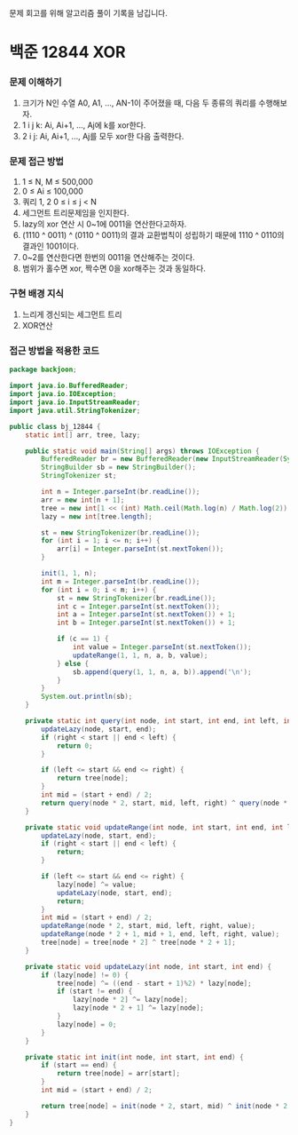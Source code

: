 문제 회고를 위해 알고리즘 풀이 기록을 남깁니다.

# 백준 12844 XOR


### 문제 이해하기
1. 크기가 N인 수열 A0, A1, ..., AN-1이 주어졌을 때, 다음 두 종류의 쿼리를 수행해보자.
2. 1 i j k: Ai, Ai+1, ..., Aj에 k를 xor한다.
3. 2 i j: Ai, Ai+1, ..., Aj를 모두 xor한 다음 출력한다.

### 문제 접근 방법
1. 1 ≤ N, M ≤ 500,000
2. 0 ≤ Ai ≤ 100,000
3. 쿼리 1, 2 0 ≤ i ≤ j < N
4. 세그먼트 트리문제임을 인지한다.
5. lazy의 xor 연산 시 0~1에 0011을 연산한다고하자.
6. (1110 ^ 0011) ^ (0110 ^ 0011)의 결과 교환법칙이 성립하기 때문에 1110 ^ 0110의 결과인 1001이다.
7. 0~2를 연산한다면 한번의 0011을 연산해주는 것이다.
8. 범위가 홀수면 xor, 짝수면 0을 xor해주는 것과 동일하다.

### 구현 배경 지식
1. 느리게 겡신되는 세그먼트 트리
2. XOR연산

### 접근 방법을 적용한 코드
```java
package backjoon;

import java.io.BufferedReader;
import java.io.IOException;
import java.io.InputStreamReader;
import java.util.StringTokenizer;

public class bj_12844 {
    static int[] arr, tree, lazy;

    public static void main(String[] args) throws IOException {
        BufferedReader br = new BufferedReader(new InputStreamReader(System.in));
        StringBuilder sb = new StringBuilder();
        StringTokenizer st;

        int n = Integer.parseInt(br.readLine());
        arr = new int[n + 1];
        tree = new int[1 << (int) Math.ceil(Math.log(n) / Math.log(2)) + 1];
        lazy = new int[tree.length];

        st = new StringTokenizer(br.readLine());
        for (int i = 1; i <= n; i++) {
            arr[i] = Integer.parseInt(st.nextToken());
        }

        init(1, 1, n);
        int m = Integer.parseInt(br.readLine());
        for (int i = 0; i < m; i++) {
            st = new StringTokenizer(br.readLine());
            int c = Integer.parseInt(st.nextToken());
            int a = Integer.parseInt(st.nextToken()) + 1;
            int b = Integer.parseInt(st.nextToken()) + 1;

            if (c == 1) {
                int value = Integer.parseInt(st.nextToken());
                updateRange(1, 1, n, a, b, value);
            } else {
                sb.append(query(1, 1, n, a, b)).append('\n');
            }
        }
        System.out.println(sb);
    }

    private static int query(int node, int start, int end, int left, int right) {
        updateLazy(node, start, end);
        if (right < start || end < left) {
            return 0;
        }

        if (left <= start && end <= right) {
            return tree[node];
        }
        int mid = (start + end) / 2;
        return query(node * 2, start, mid, left, right) ^ query(node * 2 + 1, mid + 1, end, left, right);
    }

    private static void updateRange(int node, int start, int end, int left, int right, int value) {
        updateLazy(node, start, end);
        if (right < start || end < left) {
            return;
        }

        if (left <= start && end <= right) {
            lazy[node] ^= value;
            updateLazy(node, start, end);
            return;
        }
        int mid = (start + end) / 2;
        updateRange(node * 2, start, mid, left, right, value);
        updateRange(node * 2 + 1, mid + 1, end, left, right, value);
        tree[node] = tree[node * 2] ^ tree[node * 2 + 1];
    }

    private static void updateLazy(int node, int start, int end) {
        if (lazy[node] != 0) {
            tree[node] ^= ((end - start + 1)%2) * lazy[node];
            if (start != end) {
                lazy[node * 2] ^= lazy[node];
                lazy[node * 2 + 1] ^= lazy[node];
            }
            lazy[node] = 0;
        }
    }

    private static int init(int node, int start, int end) {
        if (start == end) {
            return tree[node] = arr[start];
        }
        int mid = (start + end) / 2;

        return tree[node] = init(node * 2, start, mid) ^ init(node * 2 + 1, mid + 1, end);
    }
}

```